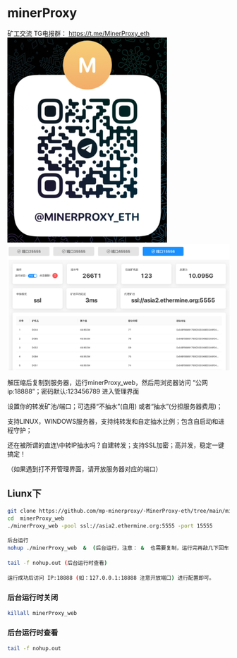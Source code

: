 # minerProxy
矿工交流 TG电报群： https://t.me/MinerProxy_eth
![img.png](img.png)
![img_4.png](img_4.png)


解压缩后复制到服务器，运行minerProxy_web，然后用浏览器访问 “公网ip:18888”；密码默认:123456789  进入管理界面 

设置你的转发矿池/端口；可选择“不抽水”(自用) 或者“抽水”(分担服务器费用)；

支持LINUX，WINDOWS服务器，支持纯转发和自定抽水比例；包含自启动和进程守护；

还在被所谓的直连\中转IP抽水吗？自建转发；支持SSL加密；高并发，稳定一键搞定！


（如果遇到打不开管理界面，请开放服务器对应的端口）



## Liunx下

```bash
git clone https://github.com/mp-minerproxy/-MinerProxy-eth/tree/main/minerProxy-eth.git 
cd  minerProxy_web
./minerProxy_web -pool ssl://asia2.ethermine.org:5555 -port 15555 

后台运行
nohup ./minerProxy_web  &  (后台运行，注意： &  也需要复制，运行完再敲几下回车)

tail -f nohup.out (后台运行时查看) 

运行成功后访问 IP:18888 (如：127.0.0.1:18888 注意开放端口) 进行配置即可。 
```



### 后台运行时关闭

```bash
killall minerProxy_web
```
### 后台运行时查看
```bash
tail -f nohup.out
```

